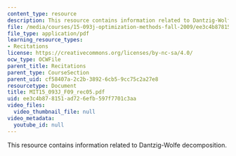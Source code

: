 ```yaml
---
content_type: resource
description: This resource contains information related to Dantzig-Wolfe decomposition.
file: /media/courses/15-093j-optimization-methods-fall-2009/ee3c4b878151ad726efb597f7701c3aa_MIT15_093J_F09_rec05.pdf
file_type: application/pdf
learning_resource_types:
- Recitations
license: https://creativecommons.org/licenses/by-nc-sa/4.0/
ocw_type: OCWFile
parent_title: Recitations
parent_type: CourseSection
parent_uid: cf58407a-2c2b-3892-6cb5-9cc75c2a27e8
resourcetype: Document
title: MIT15_093J_F09_rec05.pdf
uid: ee3c4b87-8151-ad72-6efb-597f7701c3aa
video_files:
  video_thumbnail_file: null
video_metadata:
  youtube_id: null
---
```

This resource contains information related to Dantzig-Wolfe decomposition.
